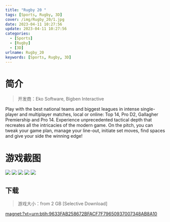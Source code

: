 ```yaml
---
title: "Rugby 20 "
tags: [Sports, Rugby, 3D]
cover: /img/Rugby_20/1.jpg
date: 2023-04-11 10:27:56
update: 2023-04-11 10:27:56
categories: 
  - [Sports]
  - [Rugby]
  - [3D]
urlname: Rugby_20
keywords: [Sports, Rugby, 3D]
---
```

# 简介

> 开发商：Eko Software, Bigben Interactive

Play with the best national teams and biggest leagues in intense single-player and multiplayer matches, local or online: Top 14, Pro D2, Gallagher Premiership and Pro 14.
Experience unprecedented tactical depth that recreates all the intricacies of the modern game.
On the pitch, you can tweak your game plan, manage your line-out, initiate set moves, find spaces and give your side the winning edge!

# 游戏截图

![](/img/Rugby_20/2.jpg)
![](/img/Rugby_20/3.jpg)
![](/img/Rugby_20/4.jpg)
![](/img/Rugby_20/5.jpg)
![](/img/Rugby_20/6.jpg)


## 下载

> 游戏大小：from 2 GB [Selective Download]

[magnet:?xt=urn:btih:9633FAB258672BFACF7F79650937007348AB8A10](magnet:?xt=urn:btih:9633FAB258672BFACF7F79650937007348AB8A10)